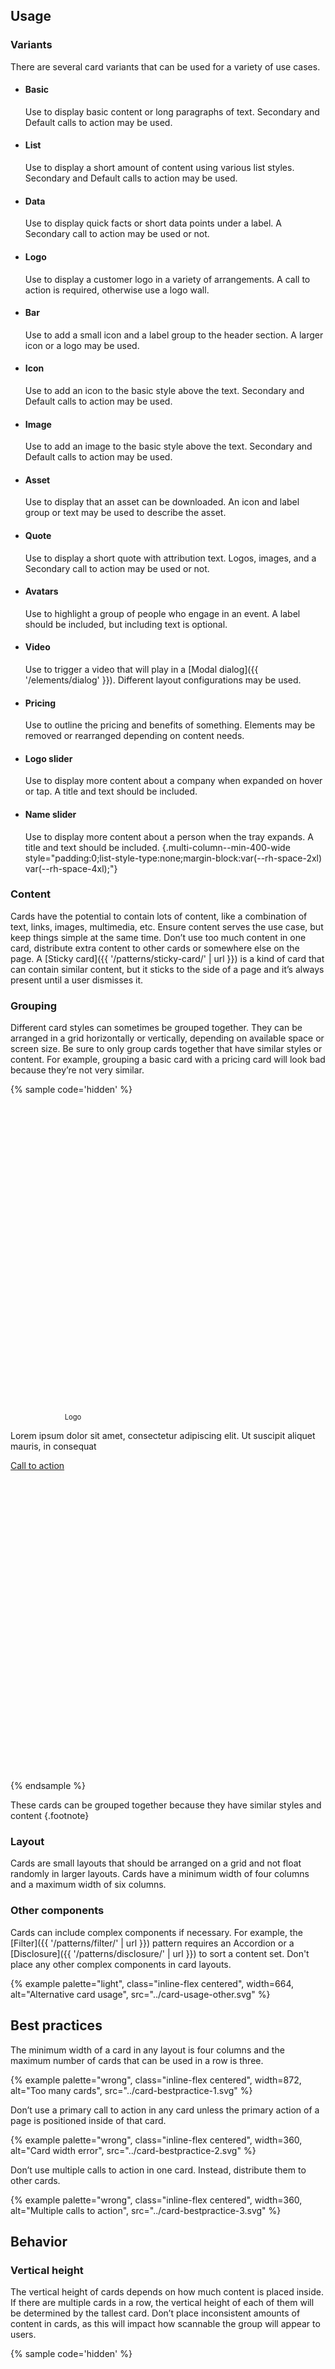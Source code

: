 <style>
rh-card.full {
  &::part(header) { margin: 0; }
  & img {
    object-position: right;
    object-fit: cover;
    height: 229px;
  }
  &:not(:defined) {
    display: block;
    opacity: 0;
    width: 363px;
    height: 495px;
  }
}
</style>

## Usage
### Variants
There are several card variants that can be used for a variety of use cases.

- #### Basic
  Use to display basic content or long paragraphs of text. Secondary and 
  Default calls to action may be used.

- #### List
  Use to display a short amount of content using various list styles. 
  Secondary and Default calls to action may be used.

- #### Data
  Use to display quick facts or short data points under a label. A Secondary 
  call to action may be used or not.

- #### Logo
  Use to display a customer logo in a variety of arrangements. A call to 
  action is required, otherwise use a logo wall.

- #### Bar
  Use to add a small icon and a label group to the header section. A larger 
  icon or a logo may be used.

- #### Icon
  Use to add an icon to the basic style above the text. Secondary and Default 
  calls to action may be used.

- #### Image
  Use to add an image to the basic style above the text. Secondary and Default 
  calls to action may be used.

- #### Asset
  Use to display that an asset can be downloaded. An icon and label group or 
  text may be used to describe the asset.

- #### Quote
  Use to display a short quote with attribution text. Logos, images, and a 
  Secondary call to action may be used or not.

- #### Avatars
  Use to highlight a group of people who engage in an event. A label should be 
  included, but including text is optional.

- #### Video
  Use to trigger a video that will play in a [Modal dialog]({{ 
  '/elements/dialog' }}). Different layout configurations may be used.

- #### Pricing
  Use to outline the pricing and benefits of something. Elements may be 
  removed or rearranged depending on content needs.

- #### Logo slider
  Use to display more content about a company when expanded on hover or tap. A 
  title and text should be included.

- #### Name slider
  Use to display more content about a person when the tray expands. A title 
  and text should be included.
  {.multi-column--min-400-wide style="padding:0;list-style-type:none;margin-block:var(--rh-space-2xl) var(--rh-space-4xl);"}

### Content
  Cards have the potential to contain lots of content, like a combination of 
  text, links, images, multimedia, etc. Ensure content serves the use case, but 
  keep things simple at the same time. Don’t use too much content in one card, 
  distribute extra content to other cards or somewhere else on the page. A 
  [Sticky card]({{ '/patterns/sticky-card/' | url }}) is a kind of card that can 
  contain similar content, but it sticks to the side of a page and it’s always 
  present until a user dismisses it.

### Grouping
  Different card styles can sometimes be grouped together. They can be arranged 
  in a grid horizontally or vertically, depending on available space or screen 
  size. Be sure to only group cards together that have similar styles or 
  content. For example, grouping a basic card with a pricing card will look bad 
  because they’re not very similar.

  {% sample code='hidden' %}
<rh-card class="full">
  <img slot="header"
       id="fedora"
       alt="red fedora angled over cubicle wall corner"
       src="../fedora.jpg">
  <div style="
      background: var(--rh-color-surface-lighter);
      height: var(--rh-length-4xl);
      width: 200px;
      display: grid;
      place-content: center;
      font-size: 80%;
  ">Logo</div>
  <p>Lorem ipsum dolor sit amet, consectetur adipiscing elit. Ut suscipit aliquet mauris, in consequat</p>
  <rh-cta slot="footer">
    <a href="#">Call to action</a>
  </rh-cta>
</rh-card>

<rh-card class="full">
  <img slot="header"
       id="fedora"
       alt="red fedora angled over cubicle wall corner"
       src="../fedora.jpg">
  <svg xmlns="http://www.w3.org/2000/svg"
       slot="header"
       viewBox="0 0 64 64"
       style="
          position: absolute;
          inset: 90px 138px;
          width: 64px;
       ">
    <circle cx="32" cy="32" r="32" fill="#fff" opacity="0.25"/>
    <path d="M44,32,24,42V22Z" fill="#fff"/>
  </svg>
  <p>Lorem ipsum dolor sit amet, consectetur adipiscing elit. Ut suscipit aliquet mauris, in consequat</p>
  <rh-cta variant="secondary" slot="footer">
    <a href="#">Call to action</a>
  </rh-cta>
</rh-card>
<pf-icon icon="circle-check" size="lg" class="do"></pf-icon>
<pf-icon icon="circle-check" size="lg" class="do"></pf-icon>
  {% endsample %}

  These cards can be grouped together because they have similar styles and 
  content {.footnote}

### Layout
  Cards are small layouts that should be arranged on a grid and not float 
  randomly in larger layouts. Cards have a minimum width of four columns and a 
  maximum width of six columns.

### Other components
  Cards can include complex components if necessary. For example, the 
  [Filter]({{ '/patterns/filter/' | url }}) pattern requires an Accordion or a 
  [Disclosure]({{ '/patterns/disclosure/' | url }}) to sort a content set. Don't 
  place any other complex components in card layouts.

  {% example palette="light",
             class="inline-flex centered",
             width=664,
             alt="Alternative card usage",
             src="../card-usage-other.svg" %}



## Best practices
  The minimum width of a card in any layout is four columns and the maximum 
  number of cards that can be used in a row is three.

  {% example palette="wrong",
             class="inline-flex centered",
             width=872,
             alt="Too many cards",
             src="../card-bestpractice-1.svg" %}

  Don’t use a primary call to action in any card unless the primary action of a 
  page is positioned inside of that card.

  {% example palette="wrong",
             class="inline-flex centered",
             width=360,
             alt="Card width error",
             src="../card-bestpractice-2.svg" %}

  Don’t use multiple calls to action in one card. Instead, distribute them to 
  other cards.

  {% example palette="wrong",
             class="inline-flex centered",
             width=360,
             alt="Multiple calls to action",
             src="../card-bestpractice-3.svg" %}



## Behavior
### Vertical height
  The vertical height of cards depends on how much content is placed inside. If 
  there are multiple cards in a row, the vertical height of each of them will be 
  determined by the tallest card. Don’t place inconsistent amounts of content in 
  cards, as this will impact how scannable the group will appear to users.

  {% sample code='hidden' %}
<rh-card class="full">
  <img slot="header"
       id="fedora"
       alt="red fedora angled over cubicle wall corner"
       src="../fedora.jpg">
  <svg xmlns="http://www.w3.org/2000/svg"
       slot="header"
       viewBox="0 0 64 64"
       style="
          position: absolute;
          inset: 90px 138px;
          width: 64px;
       ">
    <circle cx="32" cy="32" r="32" fill="#fff" opacity="0.25"/>
    <path d="M44,32,24,42V22Z" fill="#fff"/>
  </svg>
  <h2 style="
      font-weight: var(--rh-font-weight-heading-bold);
      font-size: var(--rh-font-size-heading-md);
      margin-block-start: 0;
  ">Lorem ipsum dolor sit amet, consectetur</h2>
  <p>Lorem ipsum dolor sit amet, consectetur adipiscing elit. Ut suscipit aliquet mauris, in consequat</p>
  <rh-cta variant="secondary" slot="footer">
    <a href="#">Call to action</a>
  </rh-cta>
</rh-card>

<rh-card class="full">
  <div style="
      background: var(--rh-color-surface-lighter);
      height: var(--rh-length-4xl);
      width: 200px;
      display: grid;
      place-content: center;
      font-size: 80%;
  ">Logo</div>
  <p>Lorem ipsum dolor sit amet, consectetur adipiscing elit. Ut suscipit aliquet mauris, in consequat lorem ullamcorper a. Curabitur tempor ante vitae ultrices dignissim.</p>
  <rh-cta slot="footer">
    <a href="#">Learn more</a>
  </rh-cta>
</rh-card>
<pf-icon icon="circle-check" size="lg" class="do"></pf-icon>
<pf-icon icon="circle-exclamation" size="lg" class="dont"></pf-icon>
  {% endsample %}


### Interactivity
  If a card contains only one link destination, the entire container and any 
  elements inside should all be interactive. Otherwise, each interactive element 
  should continue to be interactive, but not the card container.

  {% example palette="light",
             class="inline-flex centered",
             width=784,
             alt="Card interaction",
             src="../card-behavior-interaction.svg" %}


## Interaction states
  Since cards can consist of a variety of elements, refer to the specific 
  interaction states that are assigned to each style and component for more 
  information.

